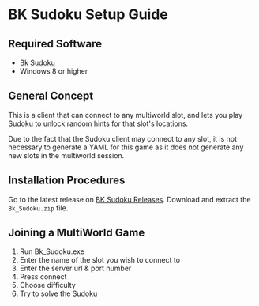 # BK Sudoku Setup Guide

## Required Software
- [Bk Sudoku](https://github.com/Jarno458/sudoku)
- Windows 8 or higher

## General Concept

This is a client that can connect to any multiworld slot, and lets you play Sudoku to unlock random hints for that slot's locations.

Due to the fact that the Sudoku client may connect to any slot, it is not necessary to generate a YAML for this game as it does not generate any new slots in the multiworld session.

## Installation Procedures

Go to the latest release on [BK Sudoku Releases](https://github.com/Jarno458/sudoku/releases). Download and extract the `Bk_Sudoku.zip` file.

## Joining a MultiWorld Game

1. Run Bk_Sudoku.exe
2. Enter the name of the slot you wish to connect to
3. Enter the server url & port number
4. Press connect
5. Choose difficulty
6. Try to solve the Sudoku
